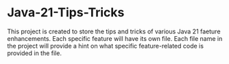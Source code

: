 # Java-21-Tips-Tricks
This project is created to store the tips and tricks of various Java 21 faeture enhancements.
Each specific feature will have its own file.
Each file name in the project will provide a hint on what specific feature-related code is provided in the file.

